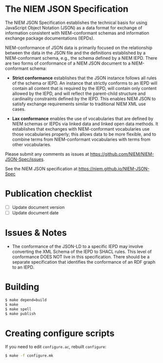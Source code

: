 
# The NIEM JSON Specification

The NIEM JSON Specification establishes the technical basis for using JavaScript
Object Notation (JSON) as a data format for exchange of information consistent
with NIEM-conformant schemas and information exchange package documentations
(IEPDs).

NIEM-conformance of JSON data is primarily focused on the relationship between
the data in the JSON file and the definitions established by a NIEM-conformant
schema, e.g., the schema defined by a NIEM IEPD. There are two forms of
conformance of a NIEM JSON document to a NIEM-conformant schema:

* **Strict conformance** establishes that the JSON instance follows all rules of
the schema or IEPD. An instance that strictly conforms to an IEPD will contain
all content that is required by the IEPD, will contain only content allowed by
the IEPD, and will reflect the parent-child structure and cardinality
constraints defined by the IEPD. This enables NIEM JSON to satisfy exchange
requirements similar to traditional NIEM XML use cases.

* **Lax conformance** enables the use of vocabularies that are defined by NIEM
schemas or IEPDs via linked data and linked open data methods. It establishes
that exchanges with NIEM-conformant vocabularies use those vocabularies
properly; this allows data to be more flexible, and to combine terms from
NIEM-conformant vocabularies with terms from other vocabularies.

Please submit any comments as issues at <https://github.com/NIEM/NIEM-JSON-Spec/issues>.

See the NIEM JSON specification at <https://niem.github.io/NIEM-JSON-Spec>

# Publication checklist

- [ ] Update document version
- [ ] Update document date

# Issues & Notes

- The conformance of the JSON-LD to a specific IEPD may involve converting the
  XML Schema of the IEPD to SHACL rules. This level of conformance DOES NOT live
  in this specification. There should be a separate specification that
  identifies the conformance of an RDF graph to an IEPD. 

# Building ##

```bash
$ make depend=build
$ make
$ make spell
$ make publish
```

# Creating configure scripts

If you need to edit `configure.ac`, rebuilt `configure`:

```bash
$ make -f configure.mk
 ```


